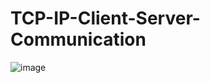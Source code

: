 # TCP-IP-Client-Server-Communication
![image](https://user-images.githubusercontent.com/61065217/93254616-3d227b80-f7b6-11ea-8de7-9e354bb97b55.png)
